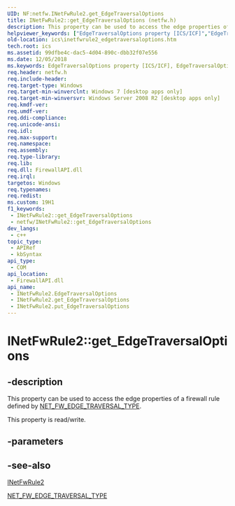 ```yaml
---
UID: NF:netfw.INetFwRule2.get_EdgeTraversalOptions
title: INetFwRule2::get_EdgeTraversalOptions (netfw.h)
description: This property can be used to access the edge properties of a firewall rule defined by NET_FW_EDGE_TRAVERSAL_TYPE.
helpviewer_keywords: ["EdgeTraversalOptions property [ICS/ICF]","EdgeTraversalOptions property [ICS/ICF]","INetFwRule2 interface","INetFwRule2 interface [ICS/ICF]","EdgeTraversalOptions property","INetFwRule2.EdgeTraversalOptions","INetFwRule2.get_EdgeTraversalOptions","INetFwRule2::EdgeTraversalOptions","INetFwRule2::get_EdgeTraversalOptions","INetFwRule2::put_EdgeTraversalOptions","get_EdgeTraversalOptions","ics.inetfwrule2_edgetraversaloptions","netfw/INetFwRule2::EdgeTraversalOptions","netfw/INetFwRule2::get_EdgeTraversalOptions","netfw/INetFwRule2::put_EdgeTraversalOptions"]
old-location: ics\inetfwrule2_edgetraversaloptions.htm
tech.root: ics
ms.assetid: 99dfbe4c-dac5-4d04-890c-dbb32f07e556
ms.date: 12/05/2018
ms.keywords: EdgeTraversalOptions property [ICS/ICF], EdgeTraversalOptions property [ICS/ICF],INetFwRule2 interface, INetFwRule2 interface [ICS/ICF],EdgeTraversalOptions property, INetFwRule2.EdgeTraversalOptions, INetFwRule2.get_EdgeTraversalOptions, INetFwRule2::EdgeTraversalOptions, INetFwRule2::get_EdgeTraversalOptions, INetFwRule2::put_EdgeTraversalOptions, get_EdgeTraversalOptions, ics.inetfwrule2_edgetraversaloptions, netfw/INetFwRule2::EdgeTraversalOptions, netfw/INetFwRule2::get_EdgeTraversalOptions, netfw/INetFwRule2::put_EdgeTraversalOptions
req.header: netfw.h
req.include-header: 
req.target-type: Windows
req.target-min-winverclnt: Windows 7 [desktop apps only]
req.target-min-winversvr: Windows Server 2008 R2 [desktop apps only]
req.kmdf-ver: 
req.umdf-ver: 
req.ddi-compliance: 
req.unicode-ansi: 
req.idl: 
req.max-support: 
req.namespace: 
req.assembly: 
req.type-library: 
req.lib: 
req.dll: FirewallAPI.dll
req.irql: 
targetos: Windows
req.typenames: 
req.redist: 
ms.custom: 19H1
f1_keywords:
 - INetFwRule2::get_EdgeTraversalOptions
 - netfw/INetFwRule2::get_EdgeTraversalOptions
dev_langs:
 - c++
topic_type:
 - APIRef
 - kbSyntax
api_type:
 - COM
api_location:
 - FirewallAPI.dll
api_name:
 - INetFwRule2.EdgeTraversalOptions
 - INetFwRule2.get_EdgeTraversalOptions
 - INetFwRule2.put_EdgeTraversalOptions
---
```


# INetFwRule2::get_EdgeTraversalOptions


## -description

This property can be used to access the edge properties of a firewall rule defined by <a href="https://docs.microsoft.com/windows/win32/api/icftypes/ne-icftypes-net_fw_edge_traversal_type">NET_FW_EDGE_TRAVERSAL_TYPE</a>.

This property is read/write.

## -parameters

## -see-also

<a href="https://docs.microsoft.com/previous-versions/windows/desktop/api/netfw/nn-netfw-inetfwrule2">INetFwRule2</a>



<a href="https://docs.microsoft.com//windows/win32/api/icftypes/ne-icftypes-net_fw_edge_traversal_type">NET_FW_EDGE_TRAVERSAL_TYPE</a>

